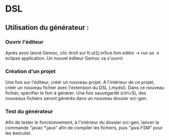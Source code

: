 # DSL

## Utilisation du générateur : 

### Ouvrir l'éditeur

Après avoir lancé Gemoc, clic droit sur fr.ut2j.m1ice.fsm.editor -> run as -> eclipse application. Un nouvel éditeur Gemoc va s'ouvrir.

### Création d'un projet

Une fois sur l'éditeur, créér un nouveau projet. A l'intérieur de ce projet, créér un nouveau fichier avec l'extension du DSL (.mydsl).
Dans ce nouveau fichier, spécifier le fsm à générer. Une fois sauvegardé (ctrl+S), des nouveaux fichiers seront générés dans un nouveau dossier src-gen. 

### Test du générateur

Afin de tester le fonctionnement, à l'intérieur du dossier src-gen, lancer la commande "javac *.java" afin de compiler les fichiers, puis "java FSM" pour les éxecuter.
